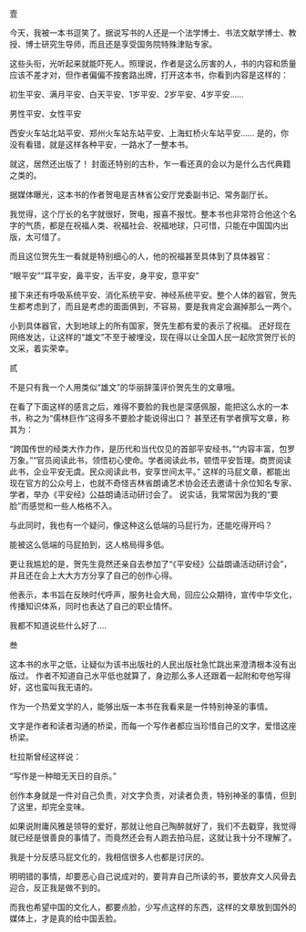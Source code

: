 壹

今天，我被一本书逗笑了。据说写书的人还是一个法学博士、书法文献学博士、教授、博士研究生导师，而且还是享受国务院特殊津贴专家。

这些头衔，光听起来就能吓死人。照理说，作者是这么厉害的人，书的内容和质量应该不差才对，但作者偏偏不按套路出牌，打开这本书，你看到内容是这样的：

初生平安、满月平安、白天平安、1岁平安、2岁平安、4岁平安……

男性平安、女性平安

西安火车站北站平安、郑州火车站东站平安、上海虹桥火车站平安…… 是的，你没有看错，就是这样各种平安，一路水了一整本书。

就这，居然还出版了！ 封面还特别的古朴，乍一看还真的会以为是什么古代典籍之类的。

据媒体曝光，这本书的作者贺电是吉林省公安厅党委副书记、常务副厅长。

我觉得，这个厅长的名字就很好，贺电，报喜不报忧。整本书也非常符合他这个名字的气质，都是在祝福人类、祝福社会、祝福地球，只可惜，只能在中国国内出版，太可惜了。

而且这位贺先生一看就是特别细心的人，他的祝福甚至具体到了具体器官：

“眼平安”“耳平安，鼻平安，舌平安，身平安，意平安”

接下来还有呼吸系统平安、消化系统平安、神经系统平安。整个人体的器官，贺先生都考虑到了，而且是考虑的面面俱到，不容易，要是我肯定会漏掉那么一两个。

小到具体器官，大到地球上的所有国家，贺先生都有爱的表示了祝福。 还好现在网络发达，让这样的“雄文”不至于被埋没，现在得以让全国人民一起欣赏贺厅长的文采，着实荣幸。

贰

不是只有我一个人用类似“雄文”的华丽辞藻评价贺先生的文章哦。

在看了下面这样的感言之后，难得不要脸的我也是深感佩服，能把这么水的一本书，称之为“儒林巨作”这得多不要脸才能说得出口？ 甚至还有学者撰写文章，称其为：

“跨国传世的经类大作力作，是历代和当代仅见的首部平安经书。”“内容丰富，包罗万象。”“官员阅读此书，领悟初心使命。学者阅读此书，顿悟平安哲理。商贾阅读此书，企业平安无虞。民众阅读此书，安享世间太平。” 这样的马屁文章，都能出现在官方的公众号上，也就不奇怪吉林省朗诵艺术协会还去邀请十余位知名专家、学者，举办《平安经》公益朗诵活动研讨会了。 说实话，我常常因为我的“要脸”而感觉和一些人格格不入。

与此同时，我也有一个疑问，像这种这么低端的马屁行为，还能吃得开吗？

能被这么低端的马屁拍到，这人格局得多低。

更让我尴尬的是，贺先生竟然还亲自去参加了“《平安经》公益朗诵活动研讨会”，并且还在会上大大方方分享了自己的创作心得。

他表示，本书旨在反映时代呼声，服务社会大局，回应公众期待，宣传中华文化，传播知识体系，同时也表达了自己的职业情怀。

我都不知道说些什么好了&#8230;.

叁

这本书的水平之低，让疑似为该书出版社的人民出版社急忙跳出来澄清根本没有出版过。 作者不知道自己水平低也就算了，身边那么多人还跟着一起附和夸他写得好，这也蛮叫我无语的。

作为一个热爱文学的人，能够出版一本书在我看来是一件特别神圣的事情。

文字是作者和读者沟通的桥梁，而每一个写作者都应当珍惜自己的文字，爱惜这座桥梁。

杜拉斯曾经这样说：

“写作是一种暗无天日的自杀。”

创作本身就是一件对自己负责，对文字负责，对读者负责，特别神圣的事情，但到了这里，却完全变味。

如果说附庸风雅是领导的爱好，那就让他自己陶醉就好了，我们不去戳穿，我觉得就已经是很善良的事情了。而竟然还会有人跑去拍马屁，这就让我十分不理解了。

我是十分反感马屁文化的，我相信很多人也都是讨厌的。

明明错的事情，却要恶心自己说成对的，要背弃自己所读的书，要放弃文人风骨去迎合，反正我是做不到的。

而我也希望中国的文化人，都要点脸，少写点这样的东西，这样的文章放到国外的媒体上，才是真的给中国丢脸。 
